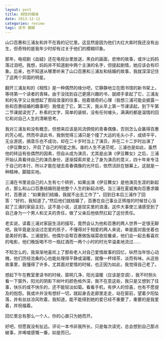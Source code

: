 ```yaml
---
layout: post
title: 相性的姻缘
date: 2013-12-12
categories: review
tags: 读书 婚姻
---
```


山口百惠和三浦友和并不在我的记忆里。这显然是因为他们大红大紫时我还没有出生，但奇特的是我年少时却有过关于他们的模糊印象。

那年，电视剧《血疑》还在电视台里放送，黑白的画面，悲惨的故事，或许让妈妈落过泪吧。我想，妈妈并不知道剧中两个主演的名字，但提起剧情，她应该会有印象。后来，也不知道从哪里听来了山口百惠和三浦友和结婚的故事，我就深深记住了这两个异国的明星。

翻开三浦友和的《相性》是一种偶然的缘分吧，它静静地立在图书馆的新书架上，等待第一个读者的青睐。由于没找到自己更感兴趣的书，就顺手拿起了它，三浦友和的名字又让我想起了那段浪漫的往事，抱着猎奇的心理（我想三浦可能会披露一些和百惠结婚的趣事吧）我借走了它。第二天，我从早上第一节课读起，到下午第二节课就读完了，朴素的文字，简单的装帧，没有任何噱头，满满的都是温情的回忆和对自己人生的清晰思考。

我对三浦友和没有概念，但想来应该是风流倜傥的青春偶像，否则怎么会赢得百惠的芳心呢。然而卒读此书，我倒觉得三浦只是个撞了大运的毛头小子，成绩平平，无业游民，搞音乐也不成功，却在二十岁时当上了演员，并在二十二岁时出演了《伊豆舞女》，开启了自己的明星之旅。谁的人生不迷茫呢，三浦也是如此，虽然他的转运有些偶然的因素，但自从成为演员，尤其是出演《伊豆舞女》之后，三浦开始认真看待自己的演员身份，逐渐探索并爱上了身为演员的意义，四十年来专注于自己的本行，所以才能在褪去青春偶像的光环后，依然活跃在银幕上。这就是一种精神，脚踏实地。

三浦在书里说自己的人生有七个转折，如果出演《伊豆舞女》是他演员生涯的新起点，那么和山口百惠结婚则是他整个人生的新起点吧。当三浦在夏威夷向百惠求婚时，百惠说：“如果我们结婚，我就不出去工作了”，回到日本后三浦作了回答：“好的，我知道了。”然后他们就结婚了，百惠在自己事业正辉煌的时候甘心当起了三浦的家庭主妇，这不是小说，这是现实里的浪漫。这件大事使三浦感受到了自己身为一个男人和丈夫的责任，做了父亲后他依然扛起了这份责任。

老实说，读着三浦对家庭生活的描写，竟然会认为他和百惠的两人世界一定很无聊吧。我毕竟是没谈过恋爱的孩子，不懂得对于相爱的两人来说，单是面对面坐着也是美好的事。三浦提到，他偶尔会帮百惠做饭端菜收拾餐桌，他们会一起去看喜欢的电影，他们晚饭喝不尽一瓶红酒而一两个小时的时光早温柔地流过……

不知怎么的，我渐渐地喜欢上了那些老人对自己爱情故事的回忆，纵然当年惊心动魄，他们历经沧桑的心也能处理得平静或温暖，就像一杯绿茶，淡而有味。从这些故事里，我懂得了许多，尤其面对爱情的时候，也正因为如此，我觉得自己老了。

想起下午在教室里读书的时候，窗明几净，阳光温暖（应该是空调），我不时侧头看一下窗外，阳光的阴影下树叶的颜色格外深，我不在意这些，我只是又想到了往事，快乐的或不快乐的，还不能轻淡如菊。看看手机，有伊人的惊喜，也有不愿提及的抱怨。我或许并没有想好一切，就起身去走廊里走走，站在窗前，望着夕阳坠落，并有丝丝凉风吹着，我知道，能不能得到她的爱已经不重要了，重要的是我爱着，并祝福着。

回忆里总有那么一个人，你的心扉只为她而开。

好吧，但愿我没有扯远。评论一本书非我所长，只是每次读完，总会想到自己那点破事，并唏嘘感慨一番，如是而已。
